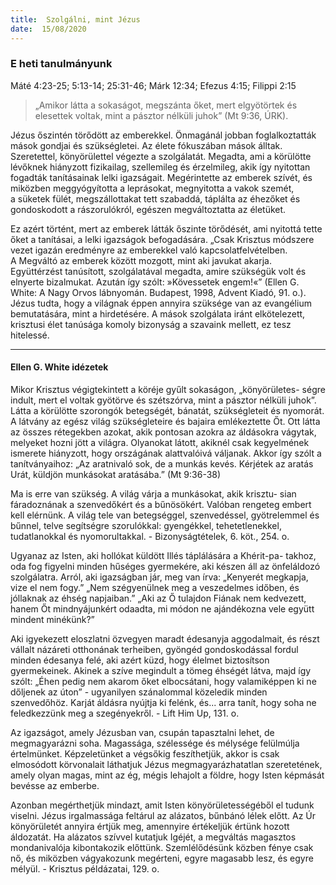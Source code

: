 ```yaml
---
title:  Szolgálni, mint Jézus
date:  15/08/2020
---
```


### E heti tanulmányunk
Máté 4:23-25; 5:13-14; 25:31-46; Márk 12:34; Efezus 4:15; Filippi 2:15

> <p></p>
> „Amikor látta a sokaságot, megszánta őket, mert elgyötörtek és elesettek voltak, mint a pásztor nélküli juhok” (Mt 9:36, ÚRK).

Jézus őszintén törődött az emberekkel. Önmagánál jobban foglalkoztatták mások gondjai és szükségletei. Az élete fókuszában mások álltak. Szeretettel, könyörülettel végezte a szolgálatát. Megadta, ami a körülötte lévőknek hiányzott fizikailag, szellemileg és érzelmileg, akik így nyitottan fogadták tanításainak lelki igazságait. Megérintette az emberek szívét, és miközben meggyógyította a leprásokat, megnyitotta a vakok szemét, a süketek fülét, megszállottakat tett szabaddá, táplálta az éhezőket és gondoskodott a rászorulókról, egészen megváltoztatta az életüket.

Ez azért történt, mert az emberek látták őszinte törődését, ami nyitottá tette őket a tanításai, a lelki igazságok befogadására. „Csak Krisztus módszere vezet igazán eredményre az emberekkel való kapcsolatfelvételben. A Megváltó az emberek között mozgott, mint aki javukat akarja. Együttérzést tanúsított, szolgálatával megadta, amire szükségük volt és elnyerte bizalmukat. Azután így szólt: »Kövessetek engem!«” (Ellen G. White: A Nagy Orvos lábnyomán. Budapest, 1998, Advent Kiadó, 91. o.). Jézus tudta, hogy a világnak éppen annyira szüksége van az evangélium bemutatására, mint a hirdetésére. A mások szolgálata iránt elkötelezett, krisztusi élet tanúsága komoly bizonyság a szavaink mellett, ez tesz hitelessé.

---

#### Ellen G. White idézetek

Mikor Krisztus végigtekintett a köréje gyűlt sokaságon, „könyörületes- ségre indult, mert el voltak gyötörve és szétszórva, mint a pásztor nélküli juhok”. Látta a körülötte szorongók betegségét, bánatát, szükségleteit és nyomorát. A látvány az egész világ szükségleteire és bajaira emlékeztette Őt. Ott látta az összes rétegekben azokat, akik pontosan azokra az áldásokra vágytak, melyeket hozni jött a világra. Olyanokat látott, akiknél csak kegyelmének ismerete hiányzott, hogy országának alattvalóivá váljanak. Akkor így szólt a tanítványaihoz: „Az aratnivaló sok, de a munkás kevés. Kérjétek az aratás Urát, küldjön munkásokat aratásába.” (Mt 9:36-38)

Ma is erre van szükség. A világ várja a munkásokat, akik krisztu- sian fáradoznának a szenvedőkért és a bűnösökért. Valóban rengeteg embert kell elérnünk. A világ tele van betegséggel, szenvedéssel, gyötrelemmel és bűnnel, telve segítségre szorulókkal: gyengékkel, tehetetlenekkel, tudatlanokkal és nyomorultakkal. - Bizonyságtételek, 6. köt., 254. o.

Ugyanaz az Isten, aki hollókat küldött Illés táplálására a Khérit-pa- takhoz, oda fog figyelni minden hűséges gyermekére, aki készen áll az önfeláldozó szolgálatra. Arról, aki igazságban jár, meg van írva: „Kenyerét megkapja, vize el nem fogy.” „Nem szégyenülnek meg a veszedelmes időben, és jóllaknak az éhség napjaiban.” „Aki az Ő tulajdon Fiának nem kedvezett, hanem Őt mindnyájunkért odaadta, mi módon ne ajándékozna vele együtt mindent minékünk?”

Aki igyekezett eloszlatni özvegyen maradt édesanyja aggodalmait, és részt vállalt názáreti otthonának terheiben, gyöngéd gondoskodással fordul minden édesanya felé, aki azért küzd, hogy élelmet biztosítson gyermekeinek. Akinek a szíve megindult a tömeg éhségét látva, majd így szólt: „Éhen pedig nem akarom őket elbocsátani, hogy valamiképpen ki ne dőljenek az úton” - ugyanilyen szánalommal közeledik minden szenvedőhöz. Karját áldásra nyújtja ki felénk, és... arra tanít, hogy soha ne feledkezzünk meg a szegényekről. - Lift Him Up, 131. o.

Az igazságot, amely Jézusban van, csupán tapasztalni lehet, de megmagyarázni soha. Magassága, szélessége és mélysége felülmúlja értelmünket. Képzeletünket a végsőkig feszíthetjük, akkor is csak elmosódott körvonalait láthatjuk Jézus megmagyarázhatatlan szeretetének, amely olyan magas, mint az ég, mégis lehajolt a földre, hogy Isten képmását bevésse az emberbe.

Azonban megérthetjük mindazt, amit Isten könyörületességéből el tudunk viselni. Jézus irgalmassága feltárul az alázatos, bűnbánó lélek előtt. Az Úr könyörületét annyira értjük meg, amennyire értékeljük értünk hozott áldozatát. Ha alázatos szívvel kutatjuk Igéjét, a megváltás magasztos mondanivalója kibontakozik előttünk. Szemlélődésünk közben fénye csak nő, és miközben vágyakozunk megérteni, egyre magasabb lesz, és egyre mélyül. - Krisztus példázatai, 129. o.